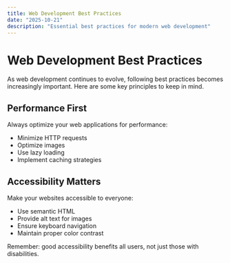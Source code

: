 ```yaml
---
title: Web Development Best Practices
date: "2025-10-21"
description: "Essential best practices for modern web development"
---
```


# Web Development Best Practices

As web development continues to evolve, following best practices becomes increasingly important. Here are some key principles to keep in mind.

## Performance First

Always optimize your web applications for performance:

- Minimize HTTP requests
- Optimize images
- Use lazy loading
- Implement caching strategies

## Accessibility Matters

Make your websites accessible to everyone:

- Use semantic HTML
- Provide alt text for images
- Ensure keyboard navigation
- Maintain proper color contrast

Remember: good accessibility benefits all users, not just those with disabilities.
